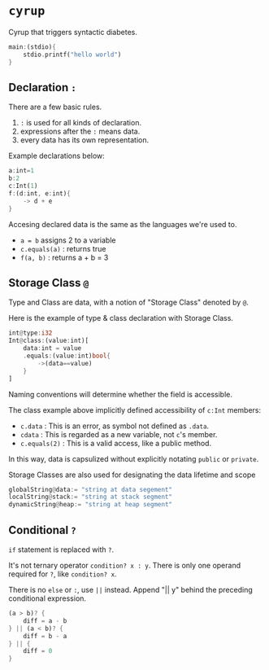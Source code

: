 # `cyrup`

Cyrup that triggers syntactic diabetes.

```rust
main:(stdio){
    stdio.printf("hello world")
}
```

## Declaration `:`

There are a few basic rules.
1. `:` is used for all kinds of declaration.
2. expressions after the `:` means data.
3. every data has its own representation.

Example declarations below:

```rust
a:int=1
b:2
c:Int(1)
f:(d:int, e:int){
    -> d + e
}
```

Accesing declared data is the same as the languages we're used to.

- `a = b`  assigns 2 to a variable
- `c.equals(a)` : returns true
- `f(a, b)` : returns a + b = 3

## Storage Class `@`

Type and Class are data, with a notion of "Storage Class" denoted by `@`.

Here is the example of type & class declaration with Storage Class.

```rust
int@type:i32
Int@class:(value:int)[
    data:int = value
    .equals:(value:int)bool{
        ->(data==value)
    }
]
```

Naming conventions will determine whether the field is accessible.

The class example above implicitly defined accessibility of `c:Int` members:

- `c.data` : This is an error, as symbol not defined as `.data`.
- `cdata` : This is regarded as a new variable, not `c`'s member.
- `c.equals(2)` : This is a valid access, like a public method.

In this way, data is capsulized without explicitly notating `public` or `private`.


Storage Classes are also used for designating the data lifetime and scope

```rust
globalString@data:= "string at data segement"
localString@stack:= "string at stack segment"
dynamicString@heap:= "string at heap segment"
```

## Conditional `?`

`if` statement is replaced with `?`. 

It's not ternary operator `condition? x : y`. There is only one operand required for `?`, like `condition? x`.

There is no `else` or `:`, use `||` instead. Append "|| y" behind the preceding conditional expression.

```rust
(a > b)? {
    diff = a - b
} || (a < b)? {
    diff = b - a
} || {
    diff = 0
}
```

